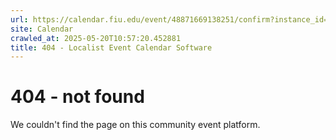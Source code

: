 ```yaml
---
url: https://calendar.fiu.edu/event/48871669138251/confirm?instance_id=49163447540477&return=https%3A%2F%2Fcalendar.fiu.edu%2Fcalendar
site: Calendar
crawled_at: 2025-05-20T10:57:20.452881
title: 404 - Localist Event Calendar Software
---
```


# 404 - not found
We couldn't find the page on this community event platform.
